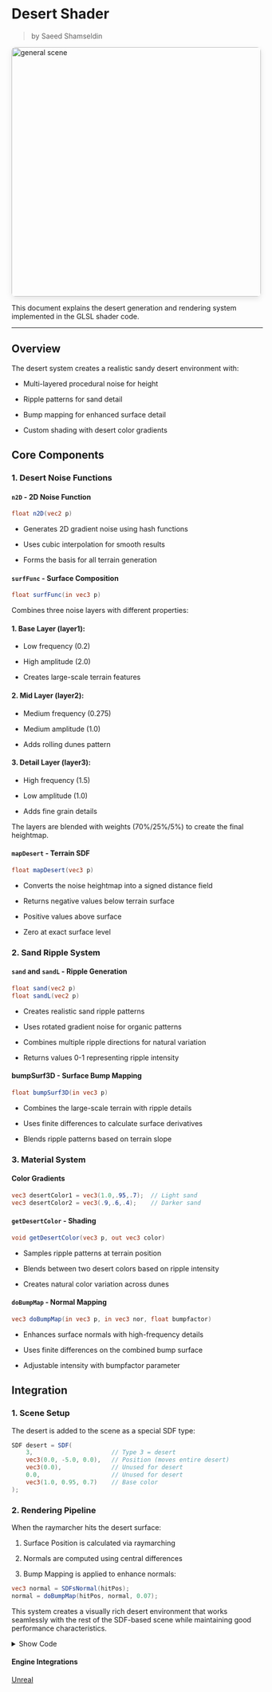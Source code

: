 <div class="container">
    <h1 class="main-heading">Desert Shader</h1>
    <blockquote class="author">by Saeed Shamseldin</blockquote>
</div>

<img src="../../../static/images/images4Shaders/desert.png" alt="general scene" width="500" style="border-radius: 8px; box-shadow: 0 4px 12px rgba(0,0,0,0.1);">

This document explains the desert generation and rendering system implemented in the GLSL shader code.

---

## Overview

The desert system creates a realistic sandy desert environment with:

- Multi-layered procedural noise for height

- Ripple patterns for sand detail

- Bump mapping for enhanced surface detail

- Custom shading with desert color gradients

## Core Components

### 1. Desert Noise Functions

#### `n2D` - 2D Noise Function
```glsl
float n2D(vec2 p)
```

  - Generates 2D gradient noise using hash functions

  - Uses cubic interpolation for smooth results
 
  - Forms the basis for all terrain generation


#### `surfFunc` - Surface Composition
```glsl
float surfFunc(in vec3 p)
```
Combines three noise layers with different properties:

#### 1. Base Layer (layer1):

  - Low frequency (0.2)

  - High amplitude (2.0)

  - Creates large-scale terrain features

#### 2. Mid Layer (layer2):

  - Medium frequency (0.275)

  - Medium amplitude (1.0)

  - Adds rolling dunes pattern

#### 3. Detail Layer (layer3):

  - High frequency (1.5)

  - Low amplitude (1.0)

  - Adds fine grain details

The layers are blended with weights (70%/25%/5%) to create the final heightmap.

#### `mapDesert` - Terrain SDF
```glsl
float mapDesert(vec3 p)
```

- Converts the noise heightmap into a signed distance field

- Returns negative values below terrain surface

- Positive values above surface

- Zero at exact surface level


### 2. Sand Ripple System

#### `sand` and `sandL` - Ripple Generation
```glsl
float sand(vec2 p)
float sandL(vec2 p)
```

- Creates realistic sand ripple patterns

- Uses rotated gradient noise for organic patterns

- Combines multiple ripple directions for natural variation

- Returns values 0-1 representing ripple intensity

#### bumpSurf3D - Surface Bump Mapping
```glsl
float bumpSurf3D(in vec3 p)
```

- Combines the large-scale terrain with ripple details

- Uses finite differences to calculate surface derivatives

- Blends ripple patterns based on terrain slope


### 3. Material System

#### Color Gradients
```glsl
vec3 desertColor1 = vec3(1.0,.95,.7);  // Light sand
vec3 desertColor2 = vec3(.9,.6,.4);    // Darker sand
```

#### `getDesertColor` - Shading
```glsl
void getDesertColor(vec3 p, out vec3 color)
```

- Samples ripple patterns at terrain position

- Blends between two desert colors based on ripple intensity

- Creates natural color variation across dunes

#### `doBumpMap` - Normal Mapping
```glsl
vec3 doBumpMap(in vec3 p, in vec3 nor, float bumpfactor)
```

- Enhances surface normals with high-frequency details

- Uses finite differences on the combined bump surface

- Adjustable intensity with bumpfactor parameter


## Integration

### 1. Scene Setup
The desert is added to the scene as a special SDF type:

```glsl
SDF desert = SDF(
    3,                      // Type 3 = desert
    vec3(0.0, -5.0, 0.0),   // Position (moves entire desert)
    vec3(0.0),              // Unused for desert
    0.0,                    // Unused for desert
    vec3(1.0, 0.95, 0.7)    // Base color
);
```

### 2. Rendering Pipeline

When the raymarcher hits the desert surface:

  1. Surface Position is calculated via raymarching

  2. Normals are computed using central differences

  3. Bump Mapping is applied to enhance normals:

```glsl
vec3 normal = SDFsNormal(hitPos);
normal = doBumpMap(hitPos, normal, 0.07); 
```

This system creates a visually rich desert environment that works seamlessly with the rest of the SDF-based scene while maintaining good performance characteristics.


<details>
<summary>Show Code</summary>

```glsl
﻿float layer1Amp = 2.0;
float later2Amp = 1.0;
float layer3Amp = 1.0;

float layer1Freq = 0.2;
float later2Freq = 0.275;
float layer3Freq = 0.5*3.0;

vec3 desertColor1 = vec3(1.0,.95,.7);
vec3 desertColor2 = vec3(.9,.6,.4);


// Desert noise functions
float n2D(vec2 p) {
    vec2 i = floor(p); p -= i; 
    p *= p*(3. - p*2.);   
    return dot(mat2(fract(sin(mod(vec4(0, 1, 113, 114) + dot(i, vec2(1, 113)), 6.2831853))*
               43758.5453))*vec2(1. - p.y, p.y), vec2(1. - p.x, p.x) );
}

float surfFunc( in vec3 p){
    p /= 2.5;
    float layer1 = n2D(p.xz*.2)*2. - .5;
    layer1 = smoothstep(0., 1.05, layer1);
    float layer2 = n2D(p.xz*.275);
    layer2 = 1. - abs(layer2 - .5)*2.;
    layer2 = smoothstep(.2, 1., layer2*layer2);
    float layer3 = n2D(p.xz*.5*3.);
    float res = layer1*.7 + layer2*.25 + layer3*.05;
    return res;
}

float mapDesert(vec3 p){
    float sf = surfFunc(p);
    return p.y + (.5-sf)*2.; 
}

// Desert ripple functions
mat2 rot2(in float a){ float c = cos(a), s = sin(a); return mat2(c, s, -s, c); }

vec2 hash22(vec2 p) {
    float n = sin(dot(p, vec2(113, 1)));
    p = fract(vec2(2097152, 262144)*n)*2. - 1.;
    return p;
}

float gradN2D(in vec2 f){
    const vec2 e = vec2(0, 1);
    vec2 p = floor(f);
    f -= p;
    vec2 w = f*f*(3. - 2.*f);
    float c = mix(mix(dot(hash22(p + e.xx), f - e.xx), dot(hash22(p + e.yx), f - e.yx), w.x),
                  mix(dot(hash22(p + e.xy), f - e.xy), dot(hash22(p + e.yy), f - e.yy), w.x), w.y);
    return c*.5 + .5;
}

float grad(float x, float offs){
    x = abs(fract(x/6.283 + offs - .25) - .5)*2.;
    float x2 = clamp(x*x*(-1. + 2.*x), 0., 1.);
    x = smoothstep(0., 1., x);
    return mix(x, x2, .15);
}

float sandL(vec2 p){
    vec2 q = rot2(3.14159/18.)*p;
    q.y += (gradN2D(q*18.) - .5)*.05;
    float grad1 = grad(q.y*80., 0.);
   
    q = rot2(-3.14159/20.)*p;
    q.y += (gradN2D(q*12.) - .5)*.05;
    float grad2 = grad(q.y*80., .5);
      
    q = rot2(3.14159/4.)*p;
    float a2 = dot(sin(q*12. - cos(q.yx*12.)), vec2(.25)) + .5;
    float a1 = 1. - a2;
    float c = 1. - (1. - grad1*a1)*(1. - grad2*a2);
    return c;
}

float sand(vec2 p){
    p = vec2(p.y - p.x, p.x + p.y)*.7071/4.;
    float c1 = sandL(p);
    vec2 q = rot2(3.14159/12.)*p;
    float c2 = sandL(q*1.25);
    return mix(c1, c2, smoothstep(.1, .9, gradN2D(p*vec2(4))));
}

float bumpSurf3D( in vec3 p){
    float n = surfFunc(p);
    vec3 px = p + vec3(.001, 0, 0);
    float nx = surfFunc(px);
    vec3 pz = p + vec3(0, 0, .001);
    float nz = surfFunc(pz);
    return sand(p.xz + vec2(n - nx, n - nz)/.001*1.);
}

vec3 doBumpMap(in vec3 p, in vec3 nor, float bumpfactor){
    const vec2 e = vec2(0.001, 0); 
    float ref = bumpSurf3D(p);
    vec3 grad = (vec3(bumpSurf3D(p - e.xyy),
                      bumpSurf3D(p - e.yxy),
                      bumpSurf3D(p - e.yyx)) - ref)/e.x; 
    grad -= nor*dot(nor, grad);          
    return normalize(nor + grad*bumpfactor);
}

void getDesertColor(vec3 p, out vec3 color) {
    float ripple = sand(p.xz);
    color = mix(vec3(1.0,.95,.7),  // light sand
                vec3(.9,.6,.4),    // darker trough
                ripple);
}
```
</details> 

#### Engine Integrations

<div class="button-row">
  <a class="md-button" href="../../../../engines/unreal/sdfs/desert">Unreal</a>
</div>